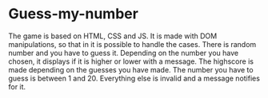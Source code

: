 # Guess-my-number

The game is based on HTML, CSS and JS. It is made with DOM manipulations,  so that in it is possible to handle the cases. There is random number and you have to guess it. Depending on the number you have chosen, it displays if it is higher or lower with a message. The highscore is made depending on the guesses you have made. The number you have to guess is between 1 and 20. Everything else is invalid and a message notifies for it.
